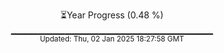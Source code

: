 <p align="center">
⏳Year Progress (0.48 %) <br>
▁▁▁▁▁▁▁▁▁▁▁▁▁▁▁▁▁▁▁▁▁▁▁▁▁▁▁▁▁▁ <br>
<sub>Updated: Thu, 02 Jan 2025 18:27:58 GMT</sub>
</p>

